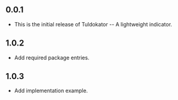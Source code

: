 ## 0.0.1

* This is the initial release of Tuldokator -- A lightweight indicator.
## 1.0.2

* Add required package entries.
## 1.0.3

* Add implementation example.

